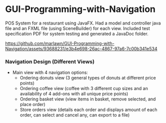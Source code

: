 # GUI-Programming-with-Navigation
POS System for a restaurant using JavaFX. Had a model and controller java file and an FXML file (using SceneBuilder) for each view. Included test specification PDF for system testing and generated a JavaDoc folder.


https://github.com/marlawn/GUI-Programming-with-Navigation/assets/93688231/e3b4e698-26ac-4867-97a6-7c00b341e534


### Navigation Design (Different Views)
* Main view with 4 navigation options:
  * Ordering donuts view (3 general types of donuts at different price points)
  * Ordering coffee view (coffee with 3 different cup sizes and an availability of 4 add-ons with all unique price points)
  * Ordering basket view (view items in basket, remove selected, and place order)
  * Store orders view (details each order and displays amount of each order, can select and cancel any, can export to a file)
